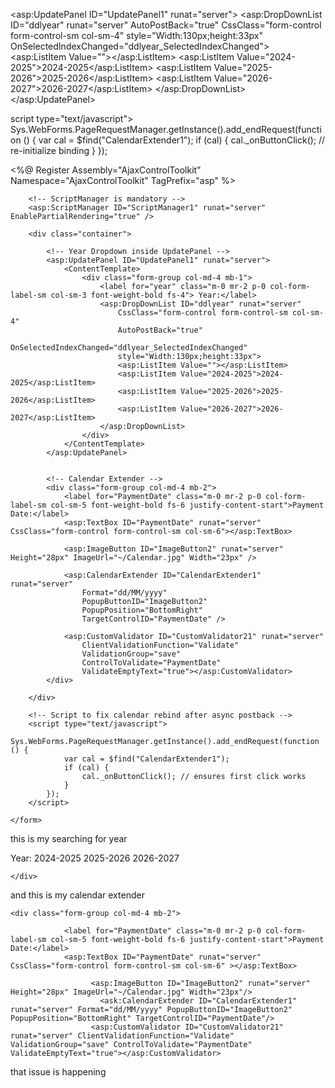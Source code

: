 <asp:UpdatePanel ID="UpdatePanel1" runat="server">
    <ContentTemplate>
        <asp:DropDownList ID="ddlyear" runat="server" AutoPostBack="true"
            CssClass="form-control form-control-sm col-sm-4"
            style="Width:130px;height:33px"
            OnSelectedIndexChanged="ddlyear_SelectedIndexChanged">
            <asp:ListItem Value=""></asp:ListItem>
            <asp:ListItem Value="2024-2025">2024-2025</asp:ListItem>
            <asp:ListItem Value="2025-2026">2025-2026</asp:ListItem>
            <asp:ListItem Value="2026-2027">2026-2027</asp:ListItem>
        </asp:DropDownList>
    </ContentTemplate>
</asp:UpdatePanel>


script type="text/javascript">
    Sys.WebForms.PageRequestManager.getInstance().add_endRequest(function () {
        var cal = $find("CalendarExtender1");
        if (cal) {
            cal._onButtonClick(); // re-initialize binding
        }
    });
</script>




<%@ Register Assembly="AjaxControlToolkit" Namespace="AjaxControlToolkit" TagPrefix="asp" %>

<!DOCTYPE html>
<html>
<head runat="server">
    <title>Calendar Extender Fix</title>
</head>
<body>
    <form id="form1" runat="server">

        <!-- ScriptManager is mandatory -->
        <asp:ScriptManager ID="ScriptManager1" runat="server" EnablePartialRendering="true" />

        <div class="container">

            <!-- Year Dropdown inside UpdatePanel -->
            <asp:UpdatePanel ID="UpdatePanel1" runat="server">
                <ContentTemplate>
                    <div class="form-group col-md-4 mb-1">
                        <label for="year" class="m-0 mr-2 p-0 col-form-label-sm col-sm-3 font-weight-bold fs-4"> Year:</label>
                        <asp:DropDownList ID="ddlyear" runat="server" 
                            CssClass="form-control form-control-sm col-sm-4" 
                            AutoPostBack="true" 
                            OnSelectedIndexChanged="ddlyear_SelectedIndexChanged"
                            style="Width:130px;height:33px">
                            <asp:ListItem Value=""></asp:ListItem>
                            <asp:ListItem Value="2024-2025">2024-2025</asp:ListItem>
                            <asp:ListItem Value="2025-2026">2025-2026</asp:ListItem>
                            <asp:ListItem Value="2026-2027">2026-2027</asp:ListItem>
                        </asp:DropDownList>
                    </div>
                </ContentTemplate>
            </asp:UpdatePanel>


            <!-- Calendar Extender -->
            <div class="form-group col-md-4 mb-2">
                <label for="PaymentDate" class="m-0 mr-2 p-0 col-form-label-sm col-sm-5 font-weight-bold fs-6 justify-content-start">Payment Date:</label>
                <asp:TextBox ID="PaymentDate" runat="server" CssClass="form-control form-control-sm col-sm-6"></asp:TextBox>

                <asp:ImageButton ID="ImageButton2" runat="server" Height="28px" ImageUrl="~/Calendar.jpg" Width="23px" />

                <asp:CalendarExtender ID="CalendarExtender1" runat="server"
                    Format="dd/MM/yyyy"
                    PopupButtonID="ImageButton2"
                    PopupPosition="BottomRight"
                    TargetControlID="PaymentDate" />

                <asp:CustomValidator ID="CustomValidator21" runat="server"
                    ClientValidationFunction="Validate"
                    ValidationGroup="save"
                    ControlToValidate="PaymentDate"
                    ValidateEmptyText="true"></asp:CustomValidator>
            </div>

        </div>

        <!-- Script to fix calendar rebind after async postback -->
        <script type="text/javascript">
            Sys.WebForms.PageRequestManager.getInstance().add_endRequest(function () {
                var cal = $find("CalendarExtender1");
                if (cal) {
                    cal._onButtonClick(); // ensures first click works
                }
            });
        </script>

    </form>
</body>
</html>




this is my searching for year 

 <div class="form-group col-md-4 mb-1">
     <label for="year" class="m-0 mr-2 p-0 col-form-label-sm col-sm-3 font-weight-bold fs-4"> Year:</label>
     <asp:DropDownList ID="ddlyear" runat="server" CssClass="form-control form-control-sm col-sm-4" style="Width:130px;height:33px">
         <asp:ListItem Value=""></asp:ListItem>                                                 
         <asp:ListItem Value="2024-2025">2024-2025</asp:ListItem>
         <asp:ListItem Value="2025-2026">2025-2026</asp:ListItem>
         <asp:ListItem Value="2026-2027">2026-2027</asp:ListItem>
     </asp:DropDownList>
     
    </div>

and this is my calendar extender 

    <div class="form-group col-md-4 mb-2">
            
                <label for="PaymentDate" class="m-0 mr-2 p-0 col-form-label-sm col-sm-5 font-weight-bold fs-6 justify-content-start">Payment Date:</label>
                <asp:TextBox ID="PaymentDate" runat="server" CssClass="form-control form-control-sm col-sm-6" ></asp:TextBox>

                      <asp:ImageButton ID="ImageButton2" runat="server" Height="28px" ImageUrl="~/Calendar.jpg" Width="23px"/>
                        <ask:CalendarExtender ID="CalendarExtender1" runat="server" Format="dd/MM/yyyy" PopupButtonID="ImageButton2" PopupPosition="BottomRight" TargetControlID="PaymentDate"/>
                      <asp:CustomValidator ID="CustomValidator21" runat="server" ClientValidationFunction="Validate" ValidationGroup="save" ControlToValidate="PaymentDate" ValidateEmptyText="true"></asp:CustomValidator>
</div>      


that issue is happening    
